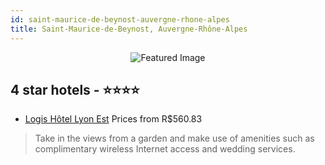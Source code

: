 ```yaml
---
id: saint-maurice-de-beynost-auvergne-rhone-alpes
title: Saint-Maurice-de-Beynost, Auvergne-Rhône-Alpes
---
```


<center><img src="https://i.travelapi.com/hotels/4000000/3180000/3171900/3171823/9ac70a8f_z.jpg" alt="Featured Image" /></center>


##  4 star hotels - ⭐️⭐️⭐️⭐️

-    [Logis Hôtel Lyon Est](https://us.hurb.com/hotels/saint-maurice-de-beynost/logis-hotel-lyon-est-JNP-JP736833?cmp=18055) Prices from R$560.83
   > Take in the views from a garden and make use of amenities such as complimentary wireless Internet access and wedding services.
